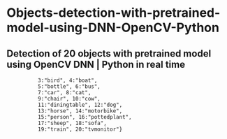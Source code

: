 # Objects-detection-with-pretrained-model-using-DNN-OpenCV-Python

## Detection of 20 objects with pretrained model using OpenCV DNN | Python in real time

```classes = {0:"background", 1:"aeroplane", 2:"bicycle",
          3:"bird", 4:"boat",
          5:"bottle", 6:"bus",
          7:"car", 8:"cat",
          9:"chair", 10:"cow",
          11:"diningtable", 12:"dog",
          13:"horse", 14:"motorbike",
          15:"person", 16:"pottedplant",
          17:"sheep", 18:"sofa",
          19:"train", 20:"tvmonitor"}
  ```
